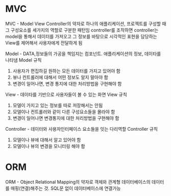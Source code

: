# MVC
MVC - Model View Controller의 약자로 하나의 애플리케이션, 프로젝트를 구성할 때 그 구성요소를 세가지의 역할로 구분한 패턴임
controller를 조작하면 controller는 model을 통해서 데이터를 가져오고 그 정보를 바탕으로 시각적인 표현을 담당하는 View를 제어해서 사용자에게 전달하게 됨

Model - DATA,정보들의 가공을 책임지는 컴포넌트. 애플리케이션의 정보, 데이타를 나타냄
Model 규칙
1. 사용자가 편집하길 원하는 모든 데이터를 가지고 있어야 함
2. 뷰나 컨트롤러에 대해서 어떤 정보도 알지 말아야 함
3. 변경이 일어나면, 변경 통지에 대한 처리방법을 구현해야 함

View - 데이타를 기반으로 사용자들이 볼 수 있는 화면
View 규칙
1. 모델이 가지고 있는 정보를 따로 저장해서는 안됨
2. 모델이나 컨트롤러와 같이 다른 구성요소들을 몰라야 함
3. 변경이 일어나면 변경통지에 대한 처리방법을 구현해야 함

Controller - 데이터와 사용자인터페이스 요소들을 잇는 다리역할
Controller 규칙
1. 모델이나 뷰에 대해서 알고 있어야 함
2. 모델이나 뷰의 변경을 모니터링 해야 함

# ORM
ORM - Object Relational Mapping의 약자로 객체와 관계형 데이터베이스의 데이터를 매핑(연결)해주는 것. SQL문 없이 데이터베이스에 연결가능